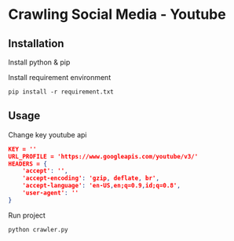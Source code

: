 # Crawling Social Media - Youtube



## Installation

Install python & pip


Install requirement environment

```
pip install -r requirement.txt
```



## Usage

Change key youtube api

```json
KEY = ''
URL_PROFILE = 'https://www.googleapis.com/youtube/v3/'
HEADERS = {
    'accept': '',
    'accept-encoding': 'gzip, deflate, br',
    'accept-language': 'en-US,en;q=0.9,id;q=0.8',
    'user-agent': ''
}
```

Run project

```
python crawler.py
```

